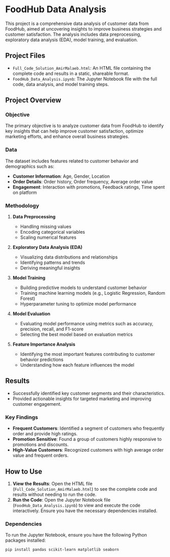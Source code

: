# FoodHub Data Analysis

This project is a comprehensive data analysis of customer data from FoodHub, aimed at uncovering insights to improve business strategies and customer satisfaction. The analysis includes data preprocessing, exploratory data analysis (EDA), model training, and evaluation.

## Project Files
- `Full_Code_Solution_AmirMalaeb.html`: An HTML file containing the complete code and results in a static, shareable format.
- `FoodHub_Data_Analysis.ipynb`: The Jupyter Notebook file with the full code, data analysis, and model training steps.

## Project Overview
### Objective
The primary objective is to analyze customer data from FoodHub to identify key insights that can help improve customer satisfaction, optimize marketing efforts, and enhance overall business strategies.

### Data
The dataset includes features related to customer behavior and demographics such as:
- **Customer Information**: Age, Gender, Location
- **Order Details**: Order history, Order frequency, Average order value
- **Engagement**: Interaction with promotions, Feedback ratings, Time spent on platform

### Methodology
1. **Data Preprocessing**
   - Handling missing values
   - Encoding categorical variables
   - Scaling numerical features

2. **Exploratory Data Analysis (EDA)**
   - Visualizing data distributions and relationships
   - Identifying patterns and trends
   - Deriving meaningful insights

3. **Model Training**
   - Building predictive models to understand customer behavior
   - Training machine learning models (e.g., Logistic Regression, Random Forest)
   - Hyperparameter tuning to optimize model performance

4. **Model Evaluation**
   - Evaluating model performance using metrics such as accuracy, precision, recall, and F1-score
   - Selecting the best model based on evaluation metrics

5. **Feature Importance Analysis**
   - Identifying the most important features contributing to customer behavior predictions
   - Understanding how each feature influences the model

## Results
- Successfully identified key customer segments and their characteristics.
- Provided actionable insights for targeted marketing and improving customer engagement.

### Key Findings
- **Frequent Customers**: Identified a segment of customers who frequently order and provide high ratings.
- **Promotion Sensitive**: Found a group of customers highly responsive to promotions and discounts.
- **High-Value Customers**: Recognized customers with high average order value and frequent orders.

## How to Use
1. **View the Results**: Open the HTML file (`Full_Code_Solution_AmirMalaeb.html`) to see the complete code and results without needing to run the code.
2. **Run the Code**: Open the Jupyter Notebook file (`FoodHub_Data_Analysis.ipynb`) to view and execute the code interactively. Ensure you have the necessary dependencies installed.

### Dependencies
To run the Jupyter Notebook, ensure you have the following Python packages installed:
```bash
pip install pandas scikit-learn matplotlib seaborn
